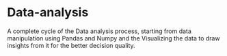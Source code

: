 # Data-analysis
A complete cycle of the Data analysis process, starting from data manipulation using Pandas and Numpy and the Visualizing the data to draw insights from it for the better decision quality.
